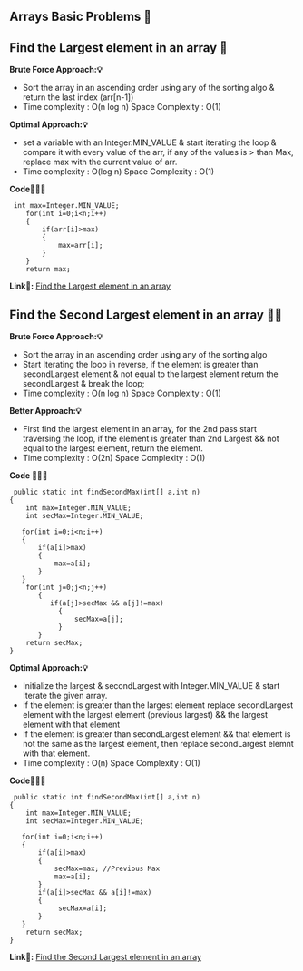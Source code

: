 ## Arrays Basic Problems 🧮

## Find the Largest element in an array 🌲

**Brute Force Approach:💡**
- Sort the array in an ascending order using any of the sorting algo & return the last index (arr[n-1])
- Time complexity  : O(n log n) Space Complexity : O(1)

**Optimal Approach:💡**
- set a variable with an Integer.MIN_VALUE & start iterating the loop & compare it with every value of the arr, if any of the values is > than Max, replace max with the current value of arr.
- Time complexity  : O(log n) Space Complexity : O(1)

**Code👩🏻‍💻**

     int max=Integer.MIN_VALUE;
        for(int i=0;i<n;i++)
        {
            if(arr[i]>max)
            {
                max=arr[i];
            }
        }
        return max;

**Link🔗:** <a href="https://www.codingninjas.com/studio/problems/largest-element-in-the-array-largest-element-in-the-array_5026279?utm_source=striver">Find the Largest element in an array</a>

## Find the Second Largest element in an array 🌲🌲

**Brute Force Approach:💡**
- Sort the array in an ascending order using any of the sorting algo
- Start Iterating the loop in reverse, if the element is greater than secondLargest element & not equal to the largest element return the secondLargest & break the loop;
- Time complexity  : O(n log n) Space Complexity : O(1)

**Better Approach:💡**
- First find the largest element in an array, for the 2nd pass start traversing the loop, if the element is greater than 2nd Largest && not equal to the largest element, return the element.
- Time complexity  : O(2n) Space Complexity : O(1)

**Code 👩🏻‍💻**

     public static int findSecondMax(int[] a,int n)
    {       
        int max=Integer.MIN_VALUE;
        int secMax=Integer.MIN_VALUE;

       for(int i=0;i<n;i++)
       {
           if(a[i]>max)
           {
               max=a[i];
           }
       }
        for(int j=0;j<n;j++)
           {
              if(a[j]>secMax && a[j]!=max)
                {
                    secMax=a[j];
                }
           }
        return secMax;
    }

**Optimal Approach:💡**
- Initialize the largest & secondLargest with Integer.MIN_VALUE & start Iterate the given array.
- If the element is greater than the largest element replace secondLargest element with the largest element (previous largest) && the largest element with that element
- If the element is greater than secondLargest element && that element is not the same as the largest element, then replace secondLargest elemnt with that element.
- Time complexity  : O(n) Space Complexity : O(1)

**Code👩🏻‍💻**

     public static int findSecondMax(int[] a,int n)
    {       
        int max=Integer.MIN_VALUE;
        int secMax=Integer.MIN_VALUE;

       for(int i=0;i<n;i++)
       {
           if(a[i]>max)
           {
               secMax=max; //Previous Max
               max=a[i];
           }
           if(a[i]>secMax && a[i]!=max)
           {
                secMax=a[i];
           }
       }
        return secMax;
    }

**Link🔗:** <a href="https://www.codingninjas.com/studio/problems/ninja-and-the-second-order-elements_6581960?utm_source=striver">Find the Second Largest element in an array</a>
